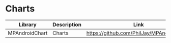 # Charts

| Library | Description | Link | Comments |
| --- | --- | --- | --- |
| MPAndroidChart | Charts | https://github.com/PhilJay/MPAndroidChart |

